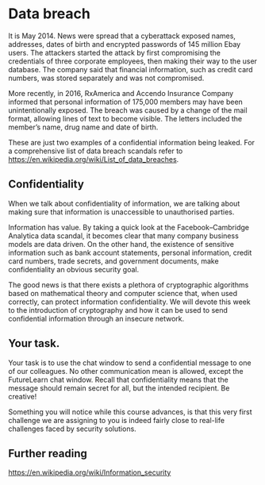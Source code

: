# Data breach 

It is May 2014. News were spread that a cyberattack exposed names, addresses, dates of birth and encrypted passwords of 145 million Ebay users. The attackers started the attack by first compromising the credentials of three corporate employees, then making their way to the user database. The company said that financial information, such as credit card numbers, was stored separately and was not compromised. 

More recently, in 2016, RxAmerica and Accendo Insurance Company informed that personal information of 175,000 members may have been unintentionally exposed. The breach was caused by a change of the mail format, allowing lines of text to become visible.
The letters included the member’s name, drug name and date of birth.

These are just two examples of a confidential information being leaked. For a  comprehensive list of data breach scandals refer to https://en.wikipedia.org/wiki/List_of_data_breaches.

## Confidentiality

When we talk about confidentiality of information, we are talking about making sure that information is unaccessible to unauthorised parties. 

Information has value. By taking a quick look at the Facebook–Cambridge Analytica data scandal, it becomes clear that many company business models are data driven. On the other hand, the existence of sensitive information such as bank account statements, personal information, credit card numbers, trade secrets, and government documents, make confidentiality an obvious security goal. 

The good news is that there exists a plethora of cryptographic algorithms based on mathematical theory and computer science that, when used correctly, can protect information confidentiality. We will devote this week to the introduction of cryptography and how it can be used to send confidential information through an insecure network. 

## Your task.

Your task is to use the chat window to send a confidential message to one of our colleagues. No other communication mean is allowed, except the FutureLearn chat window. Recall that confidentiality means that the message should remain secret for all, but the intended recipient. Be creative!

Something you will notice while this course advances, is that this very first challenge we are assigning to you is indeed fairly close to real-life challenges faced by security solutions. 

## Further reading

https://en.wikipedia.org/wiki/Information_security


